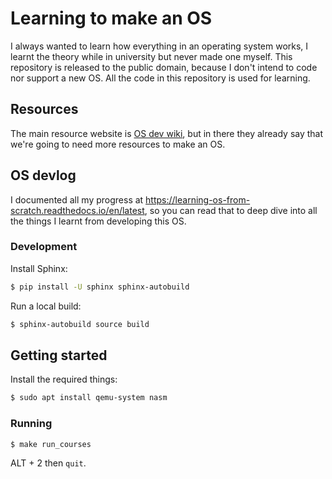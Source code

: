 # Learning to make an OS
I always wanted to learn how everything in an operating system works, I learnt the theory while in university but never made one myself. This repository is released to the public domain, because I don't intend to code nor support a new OS. All the code in this repository is used for learning.

## Resources

The main resource website is [OS dev wiki](https://wiki.osdev.org/), but in there they already say that we're going to need more resources to make an OS.

## OS devlog

I documented all my progress at https://learning-os-from-scratch.readthedocs.io/en/latest, so you can read that to deep dive into all the things I learnt from developing this OS.

### Development

Install Sphinx:

```bash
$ pip install -U sphinx sphinx-autobuild
```

Run a local build:

```bash
$ sphinx-autobuild source build
```

## Getting started

Install the required things:

```bash
$ sudo apt install qemu-system nasm
```

### Running

```bash
$ make run_courses
```

ALT + 2 then `quit`.